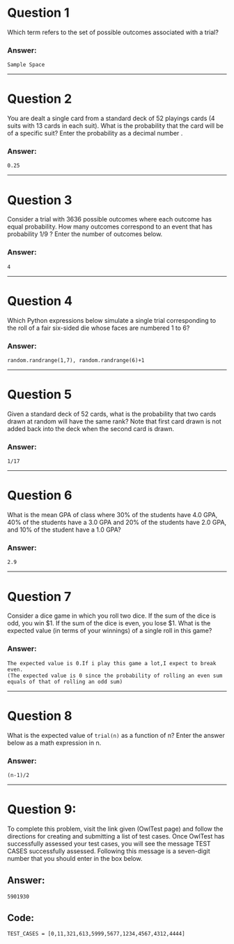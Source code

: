 # Question 1
  Which term refers to the set of possible outcomes associated with a trial?
  
### Answer:
    Sample Space
  
----
# Question 2
  You are dealt a single card from a standard deck of 52 playings cards (4 suits with 13 cards in each suit). What is the probability that the card will be of a specific suit? Enter the probability as a decimal number .
  
### Answer:
    0.25
  
----
# Question 3
  Consider a trial with 3636 possible outcomes where each outcome has equal probability. How many outcomes correspond to an event that has probability 1/9 ? Enter the number of outcomes below.
  
### Answer:
    4
  
----
# Question 4
  Which Python expressions below simulate a single trial corresponding to the roll of a fair six-sided die whose faces are numbered 1 to 6?
  
### Answer:
    random.randrange(1,7), random.randrange(6)+1

----
# Question 5
  Given a standard deck of 52 cards, what is the probability that two cards drawn at random will have the same rank? Note that first card drawn is not added back into the deck when the second card is drawn.
  
### Answer:
    1/17
  
----
# Question 6
  What is the mean GPA of class where 30% of the students have 4.0 GPA, 40% of the students have a 3.0 GPA and 20% of the students have 2.0 GPA, and 10% of the student have a 1.0 GPA?
  
### Answer:
    2.9
  
----
# Question 7
  Consider a dice game in which you roll two dice. If the sum of the dice is odd, you win $1. If the sum of the dice is even, you lose $1. What is the expected value (in terms of your winnings) of a single roll in this game?
  
### Answer:
    The expected value is 0.If i play this game a lot,I expect to break even.
    (The expected value is 0 since the probability of rolling an even sum equals of that of rolling an odd sum)
  
----
# Question 8
  What is the expected value of `trial(n)` as a function of n? Enter the answer below as a math expression in n.
  
### Answer:
    (n-1)/2

----
# Question 9:
  To complete this problem, visit the link given (OwlTest page) and follow the directions for creating and submitting a list of test cases. Once OwlTest has successfully assessed your test cases, you will see the message TEST CASES successfully assessed. Following this message is a seven-digit number that you should enter in the box below.

## Answer:
    5901930

## Code:
    TEST_CASES = [0,11,321,613,5999,5677,1234,4567,4312,4444]
